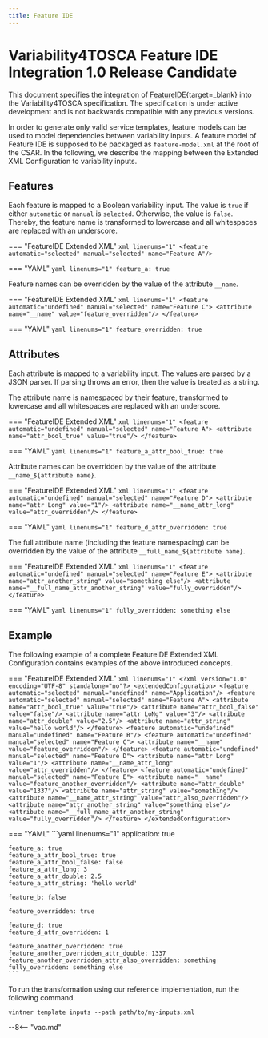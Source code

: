 ```yaml
--- 
title: Feature IDE
---
```


# Variability4TOSCA Feature IDE Integration 1.0 Release Candidate

This document specifies the integration of [FeatureIDE](https://featureide.github.io){target=_blank} into the Variability4TOSCA specification.
The specification is under active development and is not backwards compatible with any previous versions.

In order to generate only valid service templates, feature models can be used to model dependencies between variability inputs. 
A feature model of Feature IDE is supposed to be packaged as `feature-model.xml` at the root of the CSAR.
In the following, we describe the mapping between the Extended XML Configuration to variability inputs.

## Features

Each feature is mapped to a Boolean variability input.
The value is `true` if either `automatic` or `manual` is `selected`.
Otherwise, the value is `false`.
Thereby, the feature name is transformed to lowercase and all whitespaces are replaced with an underscore.

=== "FeatureIDE Extended XML"
    ```xml linenums="1"
    <feature automatic="selected" manual="selected" name="Feature A"/>
    ```

=== "YAML"
    ```yaml linenums="1"
    feature_a: true
    ```

Feature names can be overridden by the value of the attribute `__name`.

=== "FeatureIDE Extended XML"
    ```xml linenums="1"
    <feature automatic="undefined" manual="selected" name="Feature C">
        <attribute name="__name" value="feature_overridden"/>
    </feature>
    ```

=== "YAML"
    ```yaml linenums="1"
    feature_overridden: true
    ```

## Attributes

Each attribute is mapped to a variability input.
The values are parsed by a JSON parser. 
If parsing throws an error, then the value is treated as a string.

The attribute name is namespaced by their feature, transformed to lowercase and all whitespaces are replaced with an underscore.

=== "FeatureIDE Extended XML"
    ```xml linenums="1"
    <feature automatic="undefined" manual="selected" name="Feature A">
        <attribute name="attr_bool_true" value="true"/>
    </feature>
    ```

=== "YAML"
    ```yaml linenums="1"
    feature_a_attr_bool_true: true
    ```

Attribute names can be overridden by the value of the attribute `__name_${attribute name}`.

=== "FeatureIDE Extended XML"
    ```xml linenums="1"
    <feature automatic="undefined" manual="selected" name="Feature D">
        <attribute name="attr Long" value="1"/>
        <attribute name="__name_attr_long" value="attr_overridden"/>
    </feature>
    ```

=== "YAML"
    ```yaml linenums="1"
    feature_d_attr_overridden: true
    ```

The full attribute name (including the feature namespacing) can be overridden by the value of the attribute `__full_name_${attribute name}`.

=== "FeatureIDE Extended XML"
    ```xml linenums="1"
    <feature automatic="undefined" manual="selected" name="Feature E">
        <attribute name="attr_another_string" value="something else"/>
        <attribute name="__full_name_attr_another_string" value="fully_overridden"/>
    </feature>
    ```

=== "YAML"
    ```yaml linenums="1"
    fully_overridden: something else
    ```

## Example

The following example of a complete FeatureIDE Extended XML Configuration contains examples of the above introduced concepts.

=== "FeatureIDE Extended XML"
    ```xml linenums="1"
    <?xml version="1.0" encoding="UTF-8" standalone="no"?>
    <extendedConfiguration>
        <feature automatic="selected" manual="undefined" name="Application"/>
        <feature automatic="selected" manual="selected" name="Feature A">
            <attribute name="attr_bool_true" value="true"/>
            <attribute name="attr_bool_false" value="false"/>
            <attribute name="attr LoNg" value="3"/>
            <attribute name="attr_double" value="2.5"/>
            <attribute name="attr_string" value="hello world"/>
        </feature>
        <feature automatic="undefined" manual="undefined" name="Feature B"/>
        <feature automatic="undefined" manual="selected" name="Feature C">
            <attribute name="__name" value="feature_overridden"/>
        </feature>
        <feature automatic="undefined" manual="selected" name="Feature D">
            <attribute name="attr Long" value="1"/>
            <attribute name="__name_attr_long" value="attr_overridden"/>
        </feature>
        <feature automatic="undefined" manual="selected" name="Feature E">
            <attribute name="__name" value="feature_another_overridden"/>
            <attribute name="attr_double" value="1337"/>
            <attribute name="attr_string" value="something"/>
            <attribute name="__name_attr_string" value="attr_also_overridden"/>
            <attribute name="attr_another_string" value="something else"/>
            <attribute name="__full_name_attr_another_string" value="fully_overridden"/>
        </feature>
    </extendedConfiguration>
    ```

=== "YAML"
    ```yaml linenums="1"
    application: true
    
    feature_a: true
    feature_a_attr_bool_true: true
    feature_a_attr_bool_false: false
    feature_a_attr_long: 3
    feature_a_attr_double: 2.5
    feature_a_attr_string: 'hello world'
    
    feature_b: false
    
    feature_overridden: true
    
    feature_d: true
    feature_d_attr_overridden: 1
    
    feature_another_overridden: true
    feature_another_overridden_attr_double: 1337
    feature_another_overridden_attr_also_overridden: something
    fully_overridden: something else
    ```

To run the transformation using our reference implementation, run the following command.

```shell linenums="1"
vintner template inputs --path path/to/my-inputs.xml
```

--8<-- "vac.md"